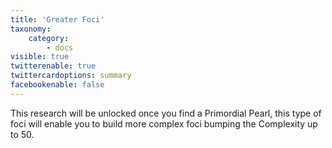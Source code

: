 ```yaml
---
title: 'Greater Foci'
taxonomy:
    category:
        - docs
visible: true
twitterenable: true
twittercardoptions: summary
facebookenable: false
---
```


This research will be unlocked once you find a Primordial Pearl, this type of foci will enable you to build more complex foci bumping the Complexity up to 50.
